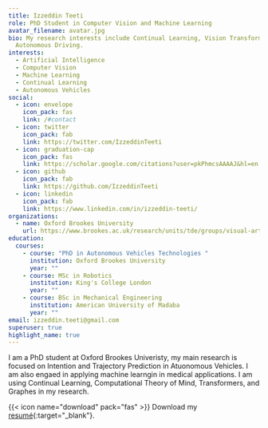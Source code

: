 ```yaml
---
title: Izzeddin Teeti
role: PhD Student in Computer Vision and Machine Learning
avatar_filename: avatar.jpg
bio: My research interests include Continual Learning, Vision Transformers,
  Autonomous Driving.
interests:
  - Artificial Intelligence
  - Computer Vision
  - Machine Learning
  - Continual Learning
  - Autonomous Vehicles
social:
  - icon: envelope
    icon_pack: fas
    link: /#contact
  - icon: twitter
    icon_pack: fab
    link: https://twitter.com/IzzeddinTeeti
  - icon: graduation-cap
    icon_pack: fas
    link: https://scholar.google.com/citations?user=pkPhmcsAAAAJ&hl=en
  - icon: github
    icon_pack: fab
    link: https://github.com/IzzeddinTeeti
  - icon: linkedin
    icon_pack: fab
    link: https://www.linkedin.com/in/izzeddin-teeti/
organizations:
  - name: Oxford Brookes University
    url: https://www.brookes.ac.uk/research/units/tde/groups/visual-artificial-intelligence-laboratory/
education:
  courses:
    - course: "PhD in Autonomous Vehicles Technologies "
      institution: Oxford Brookes University
      year: ""
    - course: MSc in Robotics
      institution: King's College London
      year: ""
    - course: BSc in Mechanical Engineering
      institution: American University of Madaba
      year: ""
email: izzeddin.teeti@gmail.com
superuser: true
highlight_name: true
---
```

I am a PhD student at Oxford Brookes Univeristy, my main research is focused on Intention and Trajectory Prediction in Atuonomous Vehicles. I am also engaed in applying machine learngin in medical applications. I am using Continual Learning, Computational Theory of Mind, Transformers, and Graphes in my research.

{{< icon name="download" pack="fas" >}} Download my [resumé](https://drive.google.com/file/d/12VHWaDnr_Y56dg_4u-28hqCIEzujuxcV/view?usp=sharing){:target="_blank"}.

